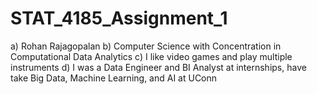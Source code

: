 # STAT_4185_Assignment_1

a) Rohan Rajagopalan
b) Computer Science with Concentration in Computational Data Analytics
c) I like video games and play multiple instruments
d) I was a Data Engineer and BI Analyst at internships, have take Big Data, Machine Learning, and AI at UConn